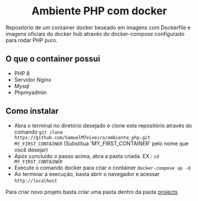 <h1 align="center"> Ambiente PHP com docker </h1>

Repositório de um container docker beseado em imagens com Dockerfile e imagens oficiais do docker hub através do docker-compose configurado para rodar PHP puro.

## O que o container possui
- PHP 8
- Servidor Nginx
- Mysql
- Phpmyadmin

## Como instalar
- Abra o terminal no diretório desejado e clone este repositório através do comando `git clone https://github.com/SamuelMTeixeira/ambiente_php.git MY_FIRST_CONTAINER` (Substitua 'MY_FIRST_CONTAINER' pelo nome que você desejar)
- Após concluído o passo acima, abra a pasta criada. EX.: `cd MY_FIRST_CONTAINER`
- Execute o comando docker para criar o container `docker-compose up -d`
- Ao terminar a execução, basta abrir o navegador e acessar `http://localhost`

Para criar novo projeto basta criar uma pasta dentro da pasta [projects](./projects/)
